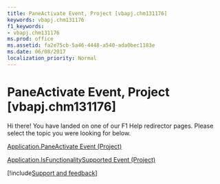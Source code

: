 ```yaml
---
title: PaneActivate Event, Project [vbapj.chm131176]
keywords: vbapj.chm131176
f1_keywords:
- vbapj.chm131176
ms.prod: office
ms.assetid: fa2e75cb-5a46-4448-a540-ada0bec1183e
ms.date: 06/08/2017
localization_priority: Normal
---
```



# PaneActivate Event, Project [vbapj.chm131176]

Hi there! You have landed on one of our F1 Help redirector pages. Please select the topic you were looking for below.

[Application.PaneActivate Event (Project)](https://msdn.microsoft.com/library/8230c818-6df3-bbdc-5e71-0e6e6b03e172%28Office.15%29.aspx)

[Application.IsFunctionalitySupported Event (Project)](https://msdn.microsoft.com/library/f6462a3b-5a36-3b2e-79bd-78cce567aed8%28Office.15%29.aspx)

[!include[Support and feedback](~/includes/feedback-boilerplate.md)]